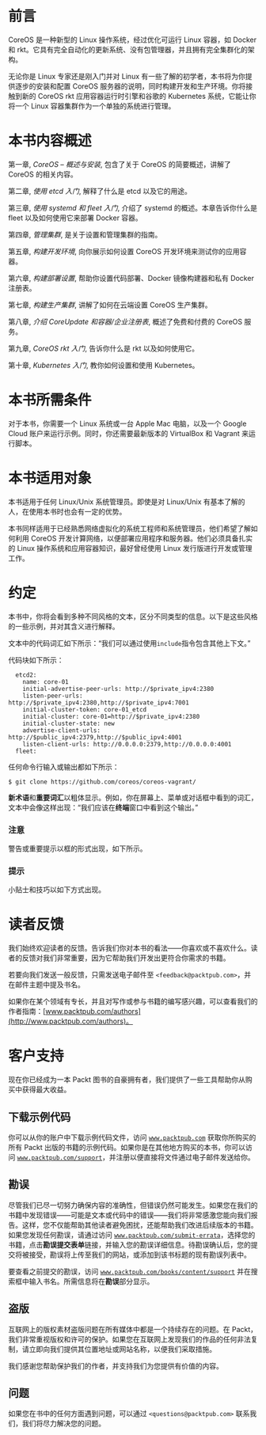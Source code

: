 # 前言

CoreOS 是一种新型的 Linux 操作系统，经过优化可运行 Linux 容器，如 Docker 和 rkt。它具有完全自动化的更新系统、没有包管理器，并且拥有完全集群化的架构。

无论你是 Linux 专家还是刚入门并对 Linux 有一些了解的初学者，本书将为你提供逐步的安装和配置 CoreOS 服务器的说明，同时构建开发和生产环境。你将接触到新的 CoreOS rkt 应用容器运行时引擎和谷歌的 Kubernetes 系统，它能让你将一个 Linux 容器集群作为一个单独的系统进行管理。

# 本书内容概述

第一章, *CoreOS – 概述与安装*, 包含了关于 CoreOS 的简要概述，讲解了 CoreOS 的相关内容。

第二章, *使用 etcd 入门*, 解释了什么是 etcd 以及它的用途。

第三章, *使用 systemd 和 fleet 入门*, 介绍了 systemd 的概述。本章告诉你什么是 fleet 以及如何使用它来部署 Docker 容器。

第四章, *管理集群*, 是关于设置和管理集群的指南。

第五章, *构建开发环境*, 向你展示如何设置 CoreOS 开发环境来测试你的应用容器。

第六章, *构建部署设置*, 帮助你设置代码部署、Docker 镜像构建器和私有 Docker 注册表。

第七章, *构建生产集群*, 讲解了如何在云端设置 CoreOS 生产集群。

第八章, *介绍 CoreUpdate 和容器/企业注册表*, 概述了免费和付费的 CoreOS 服务。

第九章, *CoreOS rkt 入门*, 告诉你什么是 rkt 以及如何使用它。

第十章, *Kubernetes 入门*, 教你如何设置和使用 Kubernetes。

# 本书所需条件

对于本书，你需要一个 Linux 系统或一台 Apple Mac 电脑，以及一个 Google Cloud 账户来运行示例。同时，你还需要最新版本的 VirtualBox 和 Vagrant 来运行脚本。

# 本书适用对象

本书适用于任何 Linux/Unix 系统管理员。即使是对 Linux/Unix 有基本了解的人，在使用本书时也会有一定的优势。

本书同样适用于已经熟悉网络虚拟化的系统工程师和系统管理员，他们希望了解如何利用 CoreOS 开发计算网络，以便部署应用程序和服务器。他们必须具备扎实的 Linux 操作系统和应用容器知识，最好曾经使用 Linux 发行版进行开发或管理工作。

# 约定

本书中，你将会看到多种不同风格的文本，区分不同类型的信息。以下是这些风格的一些示例，并对其含义进行解释。

文本中的代码词汇如下所示：“我们可以通过使用`include`指令包含其他上下文。”

代码块如下所示：

```
  etcd2:
    name: core-01
    initial-advertise-peer-urls: http://$private_ipv4:2380
    listen-peer-urls: http://$private_ipv4:2380,http://$private_ipv4:7001
    initial-cluster-token: core-01_etcd
    initial-cluster: core-01=http://$private_ipv4:2380
    initial-cluster-state: new
    advertise-client-urls: http://$public_ipv4:2379,http://$public_ipv4:4001
    listen-client-urls: http://0.0.0.0:2379,http://0.0.0.0:4001
  fleet:
```

任何命令行输入或输出都如下所示：

```
$ git clone https://github.com/coreos/coreos-vagrant/

```

**新术语**和**重要词汇**以粗体显示。例如，你在屏幕上、菜单或对话框中看到的词汇，文本中会像这样出现：“我们应该在**终端**窗口中看到这个输出。”

### 注意

警告或重要提示以框的形式出现，如下所示。

### 提示

小贴士和技巧以如下方式出现。

# 读者反馈

我们始终欢迎读者的反馈。告诉我们你对本书的看法——你喜欢或不喜欢什么。读者的反馈对我们非常重要，因为它帮助我们开发出更符合你需求的书籍。

若要向我们发送一般反馈，只需发送电子邮件至 `<feedback@packtpub.com>`，并在邮件主题中提及书名。

如果你在某个领域有专长，并且对写作或参与书籍的编写感兴趣，可以查看我们的作者指南：[www.packtpub.com/authors](http://www.packtpub.com/authors)。

# 客户支持

现在你已经成为一本 Packt 图书的自豪拥有者，我们提供了一些工具帮助你从购买中获得最大收益。

## 下载示例代码

你可以从你的账户中下载示例代码文件，访问 [`www.packtpub.com`](http://www.packtpub.com) 获取你所购买的所有 Packt 出版的书籍的示例代码。如果你是在其他地方购买的本书，你可以访问 [`www.packtpub.com/support`](http://www.packtpub.com/support)，并注册以便直接将文件通过电子邮件发送给你。

## 勘误

尽管我们已尽一切努力确保内容的准确性，但错误仍然可能发生。如果您在我们的书籍中发现错误——可能是文本或代码中的错误——我们将非常感激您能向我们报告。这样，您不仅能帮助其他读者避免困扰，还能帮助我们改进后续版本的书籍。如果您发现任何勘误，请通过访问 [`www.packtpub.com/submit-errata`](http://www.packtpub.com/submit-errata)，选择您的书籍，点击**勘误提交表单**链接，并输入您的勘误详细信息。待勘误确认后，您的提交将被接受，勘误将上传至我们的网站，或添加到该书标题的现有勘误列表中。

要查看之前提交的勘误，访问 [`www.packtpub.com/books/content/support`](https://www.packtpub.com/books/content/support) 并在搜索框中输入书名。所需信息将在**勘误**部分显示。

## 盗版

互联网上的版权素材盗版问题在所有媒体中都是一个持续存在的问题。在 Packt，我们非常重视版权和许可的保护。如果您在互联网上发现我们的作品的任何非法复制，请立即向我们提供其位置地址或网站名称，以便我们采取措施。

我们感谢您帮助保护我们的作者，并支持我们为您提供有价值的内容。

## 问题

如果您在书中的任何方面遇到问题，可以通过 `<questions@packtpub.com>` 联系我们，我们将尽力解决您的问题。
